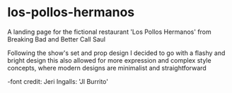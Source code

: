 # los-pollos-hermanos
A landing page for the fictional restaurant 'Los Pollos Hermanos' from Breaking Bad and Better Call Saul

Following the show's set and prop design I decided to go with a flashy and bright design
this also allowed for more expression and complex style concepts, where modern designs are minimalist and straightforward


-font credit: Jeri Ingalls: 'JI Burrito'